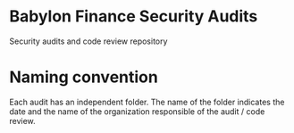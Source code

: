 # Babylon Finance Security Audits
Security audits and code review repository

# Naming convention
Each audit has an independent folder. The name of the folder indicates the date and the name of the organization responsible of the audit / code review.
